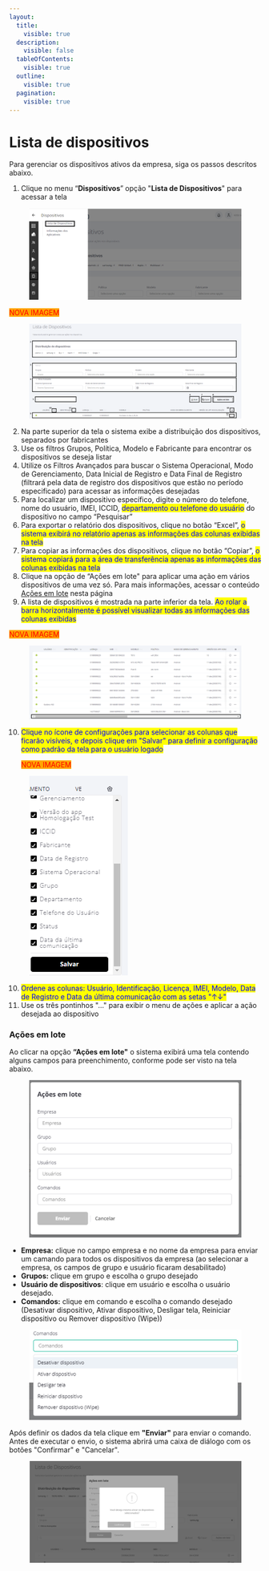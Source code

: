 ```yaml
---
layout:
  title:
    visible: true
  description:
    visible: false
  tableOfContents:
    visible: true
  outline:
    visible: true
  pagination:
    visible: true
---
```


# Lista de dispositivos

Para gerenciar os dispositivos ativos da empresa, siga os passos descritos abaixo.

1. Clique no menu “**Dispositivos**” opção "**Lista de Dispositivos**" para acessar a tela

<figure><img src="../../../.gitbook/assets/image (100).png" alt=""><figcaption></figcaption></figure>

<mark style="color:red;background-color:orange;">NOVA IMAGEM</mark>

<figure><img src="../../../.gitbook/assets/image (1) (1) (1) (1) (1) (1) (1) (1) (1) (1) (1) (1).png" alt=""><figcaption></figcaption></figure>

2. Na parte superior da tela o sistema exibe a distribuição dos dispositivos, separados por fabricantes
3. Use os filtros Grupos, Política, Modelo e Fabricante para encontrar os dispositivos se deseja listar
4. Utilize os Filtros Avançados para buscar o Sistema Operacional, Modo de Gerenciamento, Data Inicial de Registro e Data Final de Registro (filtrará pela data de registro dos dispositivos que estão no período especificado) para acessar as informações desejadas
5. Para localizar um dispositivo específico, digite o número do telefone, nome do usuário, IMEI, ICCID, <mark style="color:blue;">departamento ou telefone do usuário</mark> do dispositivo no campo “Pesquisar”
6. Para exportar o relatório dos dispositivos, clique no botão “Excel”, <mark style="color:blue;">o sistema exibirá no relatório apenas as informações das colunas exibidas na tela</mark>
7. Para copiar as informações dos dispositivos, clique no botão “Copiar”, <mark style="color:blue;">o sistema copiará para a área de transferência apenas as informações das colunas exibidas na tela</mark>
8. Clique na opção de “Ações em lote" para aplicar uma ação em vários dispositivos de uma vez só. Para mais informações, acessar o conteúdo [Ações em lote](./#acoes-em-lote) nesta página
9. A lista de dispositivos é mostrada na parte inferior da tela. <mark style="color:blue;">Ao rolar a barra horizontalmente é possível visualizar todas as informações das colunas exibidas</mark>

<mark style="color:red;background-color:orange;">NOVA IMAGEM</mark>

<figure><img src="../../../.gitbook/assets/image (1) (1) (1) (1) (1) (1) (1) (1) (1) (1) (1) (1) (1) (1) (1) (1) (1).png" alt=""><figcaption></figcaption></figure>

10. <mark style="color:blue;">Clique no ícone de configurações para selecionar as colunas que ficarão visíveis, e depois clique em "Salvar" para definir a configuração como padrão da tela para o usuário logado</mark>

    <mark style="color:red;background-color:orange;">NOVA IMAGEM</mark>

<figure><img src="../../../.gitbook/assets/image (2) (1) (1) (1) (1) (1) (1) (1).png" alt=""><figcaption></figcaption></figure>

10. <mark style="color:blue;">Ordene as colunas: Usuário, Identificação, Licença, IMEI, Modelo, Data de Registro e Data da última comunicação com as setas "↑↓"</mark>&#x20;
11. Use os três pontinhos "..." para exibir o menu de ações e aplicar a ação desejada ao dispositivo

### Ações em lote

Ao clicar na opção **“Ações em lote"** o sistema exibirá uma tela contendo alguns campos para preenchimento, conforme pode ser visto na tela abaixo.&#x20;

<figure><img src="../../../.gitbook/assets/image (144).png" alt=""><figcaption></figcaption></figure>

* **Empresa:** clique no campo empresa e no nome da empresa para enviar um camando para todos os dispositivos da empresa (ao selecionar a empresa, os campos de grupo e usuário ficaram desabilitado)
* **Grupos:** clique em grupo e escolha o grupo desejado
* **Usuário de dispositivos**: clique em usuário e escolha o usuário desejado.&#x20;
* **Comandos:** clique em comando e escolha o comando desejado (Desativar dispositivo, Ativar dispositivo, Desligar tela, Reiniciar dispositivo ou Remover dispositivo (Wipe))

<figure><img src="../../../.gitbook/assets/image (145).png" alt=""><figcaption></figcaption></figure>

Após definir os dados da tela clique em **"Enviar"** para enviar o comando.  Antes de executar o envio, o sistema abrirá uma caixa de diálogo com os botões "Confirmar" e "Cancelar".&#x20;

<figure><img src="../../../.gitbook/assets/image (170).png" alt=""><figcaption></figcaption></figure>
